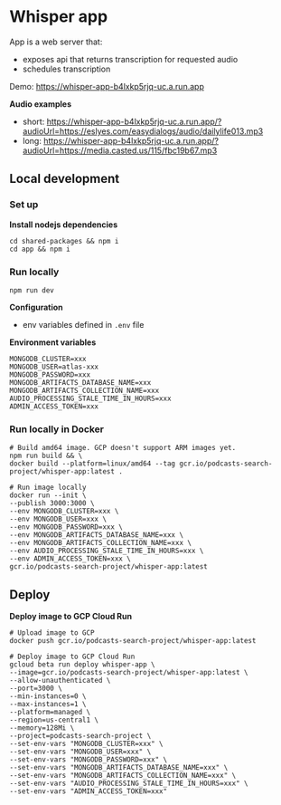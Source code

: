 # Whisper app
App is a web server that:
- exposes api that returns transcription for requested audio
- schedules transcription

Demo: https://whisper-app-b4lxkp5rjq-uc.a.run.app

**Audio examples**
- short: https://whisper-app-b4lxkp5rjq-uc.a.run.app/?audioUrl=https://eslyes.com/easydialogs/audio/dailylife013.mp3
- long: https://whisper-app-b4lxkp5rjq-uc.a.run.app/?audioUrl=https://media.casted.us/115/fbc19b67.mp3


## Local development


### Set up
**Install nodejs dependencies**
```shell
cd shared-packages && npm i
cd app && npm i
```


### Run locally
```shell
npm run dev
```

**Configuration**
- env variables defined in `.env` file

**Environment variables**
```shell
MONGODB_CLUSTER=xxx
MONGODB_USER=atlas-xxx
MONGODB_PASSWORD=xxx
MONGODB_ARTIFACTS_DATABASE_NAME=xxx
MONGODB_ARTIFACTS_COLLECTION_NAME=xxx
AUDIO_PROCESSING_STALE_TIME_IN_HOURS=xxx
ADMIN_ACCESS_TOKEN=xxx
```

### Run locally in Docker
```shell
# Build amd64 image. GCP doesn't support ARM images yet.
npm run build && \
docker build --platform=linux/amd64 --tag gcr.io/podcasts-search-project/whisper-app:latest .

# Run image locally 
docker run --init \
--publish 3000:3000 \
--env MONGODB_CLUSTER=xxx \
--env MONGODB_USER=xxx \
--env MONGODB_PASSWORD=xxx \
--env MONGODB_ARTIFACTS_DATABASE_NAME=xxx \
--env MONGODB_ARTIFACTS_COLLECTION_NAME=xxx \
--env AUDIO_PROCESSING_STALE_TIME_IN_HOURS=xxx \
--env ADMIN_ACCESS_TOKEN=xxx \
gcr.io/podcasts-search-project/whisper-app:latest
```

## Deploy

**Deploy image to GCP Cloud Run**
```shell
# Upload image to GCP
docker push gcr.io/podcasts-search-project/whisper-app:latest

# Deploy image to GCP Cloud Run
gcloud beta run deploy whisper-app \
--image=gcr.io/podcasts-search-project/whisper-app:latest \
--allow-unauthenticated \
--port=3000 \
--min-instances=0 \
--max-instances=1 \
--platform=managed \ 
--region=us-central1 \
--memory=128Mi \
--project=podcasts-search-project \
--set-env-vars "MONGODB_CLUSTER=xxx" \
--set-env-vars "MONGODB_USER=xxx" \
--set-env-vars "MONGODB_PASSWORD=xxx" \
--set-env-vars "MONGODB_ARTIFACTS_DATABASE_NAME=xxx" \
--set-env-vars "MONGODB_ARTIFACTS_COLLECTION_NAME=xxx" \
--set-env-vars "AUDIO_PROCESSING_STALE_TIME_IN_HOURS=xxx" \
--set-env-vars "ADMIN_ACCESS_TOKEN=xxx"
```
